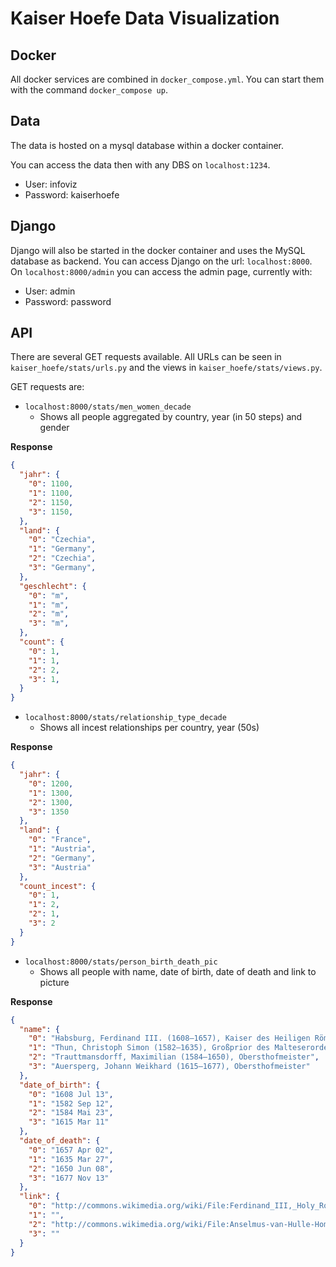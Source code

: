 # Kaiser Hoefe Data Visualization

## Docker

All docker services are combined in `docker_compose.yml`. You can start them with the command 
`docker_compose up`. 

## Data

The data is hosted on a mysql database within a docker container.

You can access the data then with any DBS on `localhost:1234`.

- User: infoviz
- Password: kaiserhoefe

## Django

Django will also be started in the docker container and uses the MySQL database as backend.
You can access Django on the url: `localhost:8000`. 
On `localhost:8000/admin` you can access the admin page, currently with:
- User: admin
- Password: password

## API

There are several GET requests available. All URLs can be seen in `kaiser_hoefe/stats/urls.py` and the views 
in `kaiser_hoefe/stats/views.py`.

GET requests are:

- `localhost:8000/stats/men_women_decade`
   - Shows all people aggregated by country, year (in 50 steps) and gender

__Response__
```json
{
  "jahr": {
    "0": 1100,
    "1": 1100,
    "2": 1150,
    "3": 1150,
  },
  "land": {
    "0": "Czechia",
    "1": "Germany",
    "2": "Czechia",
    "3": "Germany",
  },
  "geschlecht": {
    "0": "m",
    "1": "m",
    "2": "m",
    "3": "m",
  },
  "count": {
    "0": 1,
    "1": 1,
    "2": 2,
    "3": 1,
  }
}
```

- `localhost:8000/stats/relationship_type_decade`
    - Shows all incest relationships per country, year (50s)
    
__Response__
```json
{
  "jahr": {
    "0": 1200,
    "1": 1300,
    "2": 1300,
    "3": 1350
  },
  "land": {
    "0": "France",
    "1": "Austria",
    "2": "Germany",
    "3": "Austria"
  },
  "count_incest": {
    "0": 1,
    "1": 2,
    "2": 1,
    "3": 2
  }
}
```

- `localhost:8000/stats/person_birth_death_pic`
    - Shows all people with name, date of birth, date of death and link to picture
    
__Response__
```json
{
  "name": {
    "0": "Habsburg, Ferdinand III. (1608–1657), Kaiser des Heiligen Römischen Reiches",
    "1": "Thun, Christoph Simon (1582–1635), Großprior des Malteserordens in Ungarn",
    "2": "Trauttmansdorff, Maximilian (1584–1650), Obersthofmeister",
    "3": "Auersperg, Johann Weikhard (1615–1677), Obersthofmeister"
  },
  "date_of_birth": {
    "0": "1608 Jul 13",
    "1": "1582 Sep 12",
    "2": "1584 Mai 23",
    "3": "1615 Mar 11"
  },
  "date_of_death": {
    "0": "1657 Apr 02",
    "1": "1635 Mar 27",
    "2": "1650 Jun 08",
    "3": "1677 Nov 13"
  },
  "link": {
    "0": "http://commons.wikimedia.org/wiki/File:Ferdinand_III,_Holy_Roman_Emperor.jpg",
    "1": "",
    "2": "http://commons.wikimedia.org/wiki/File:Anselmus-van-Hulle-Hommes-illustres_MG_0465.tif",
    "3": ""
  }
}
```